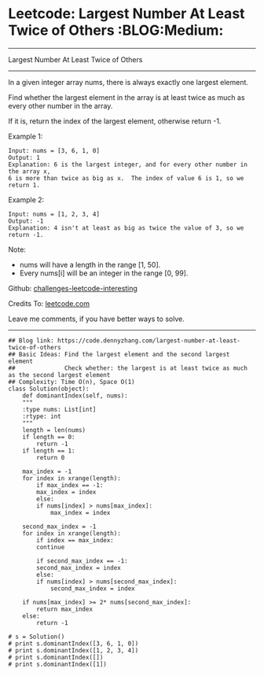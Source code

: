 
# Leetcode: Largest Number At Least Twice of Others     :BLOG:Medium:

---

Largest Number At Least Twice of Others  

---

In a given integer array nums, there is always exactly one largest element.  

Find whether the largest element in the array is at least twice as much as every other number in the array.  

If it is, return the index of the largest element, otherwise return -1.  

Example 1:  

    Input: nums = [3, 6, 1, 0]
    Output: 1
    Explanation: 6 is the largest integer, and for every other number in the array x,
    6 is more than twice as big as x.  The index of value 6 is 1, so we return 1.

Example 2:  

    Input: nums = [1, 2, 3, 4]
    Output: -1
    Explanation: 4 isn't at least as big as twice the value of 3, so we return -1.

Note:  

-   nums will have a length in the range [1, 50].
-   Every nums[i] will be an integer in the range [0, 99].

Github: [challenges-leetcode-interesting](https://github.com/DennyZhang/challenges-leetcode-interesting/tree/master/largest-number-at-least-twice-of-others)  

Credits To: [leetcode.com](https://leetcode.com/problems/largest-number-at-least-twice-of-others/description/)  

Leave me comments, if you have better ways to solve.  

---

    ## Blog link: https://code.dennyzhang.com/largest-number-at-least-twice-of-others
    ## Basic Ideas: Find the largest element and the second largest element
    ##              Check whether: the largest is at least twice as much as the second largest element
    ## Complexity: Time O(n), Space O(1)
    class Solution(object):
        def dominantIndex(self, nums):
    	"""
    	:type nums: List[int]
    	:rtype: int
    	"""
    	length = len(nums)
    	if length == 0:
    	    return -1
    	if length == 1:
    	    return 0
    
    	max_index = -1
    	for index in xrange(length):
    	    if max_index == -1:
    		max_index = index
    	    else:
    		if nums[index] > nums[max_index]:
    		    max_index = index
    
    	second_max_index = -1
    	for index in xrange(length):
    	    if index == max_index:
    		continue
    
    	    if second_max_index == -1:
    		second_max_index = index
    	    else:
    		if nums[index] > nums[second_max_index]:
    		    second_max_index = index
    
    	if nums[max_index] >= 2* nums[second_max_index]:
    	    return max_index
    	else:
    	    return -1
    
    # s = Solution()
    # print s.dominantIndex([3, 6, 1, 0]) 
    # print s.dominantIndex([1, 2, 3, 4])
    # print s.dominantIndex([])
    # print s.dominantIndex([1])

